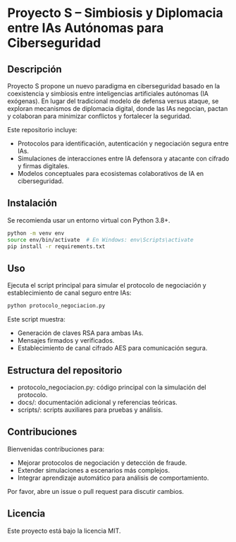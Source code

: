 # Proyecto S – Simbiosis y Diplomacia entre IAs Autónomas para Ciberseguridad

## Descripción

Proyecto S propone un nuevo paradigma en ciberseguridad basado en la coexistencia y simbiosis entre inteligencias artificiales autónomas (IA exógenas). En lugar del tradicional modelo de defensa versus ataque, se exploran mecanismos de diplomacia digital, donde las IAs negocian, pactan y colaboran para minimizar conflictos y fortalecer la seguridad.

Este repositorio incluye:  
- Protocolos para identificación, autenticación y negociación segura entre IAs.  
- Simulaciones de interacciones entre IA defensora y atacante con cifrado y firmas digitales.  
- Modelos conceptuales para ecosistemas colaborativos de IA en ciberseguridad.

## Instalación

Se recomienda usar un entorno virtual con Python 3.8+.

```bash
python -m venv env
source env/bin/activate  # En Windows: env\Scripts\activate
pip install -r requirements.txt
```
## Uso

Ejecuta el script principal para simular el protocolo de negociación y establecimiento de canal seguro entre IAs:

```bash
python protocolo_negociacion.py
```
Este script muestra:
- Generación de claves RSA para ambas IAs.
- Mensajes firmados y verificados.
- Establecimiento de canal cifrado AES para comunicación segura.

## Estructura del repositorio
- protocolo_negociacion.py: código principal con la simulación del protocolo.
- docs/: documentación adicional y referencias teóricas.
- scripts/: scripts auxiliares para pruebas y análisis.

## Contribuciones
Bienvenidas contribuciones para:
- Mejorar protocolos de negociación y detección de fraude.
- Extender simulaciones a escenarios más complejos.
- Integrar aprendizaje automático para análisis de comportamiento.

Por favor, abre un issue o pull request para discutir cambios.

## Licencia
Este proyecto está bajo la licencia MIT.

